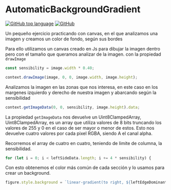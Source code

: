 
# AutomaticBackgroundGradient

[![GitHub top language](https://img.shields.io/github/languages/top/altaskur/AutomaticBackgroundGardient?style=for-the-badge)](/) [![GitHub](https://img.shields.io/github/license/altaskur/AutomaticBackgroundGardient?style=for-the-badge)](/)

Un pequeño ejercicio practicando con canvas, en el que analizamos una imagen y creamos un color de fondo, según sus bordes

Para ello utilizamos un canvas creado en Js para dibujar la imagen dentro pero con el tamaño que queramos analizar de la imagen.
con la propiedad `drawImage`

```js
const sensibility = image.width * 0.40;

context.drawImage(image, 0, 0, image.width, image.height);
```

Analizamos la imagen en las zonas que nos interesa, en este caso
en los margenes izquierdo y derecho de nuestra imagen y abarcando según la sensibilidad

```js
context.getImageData(0, 0, sensibility, image.height).data;
```

La propiedad `getImageData` nos devuelve un Uint8ClampedArray,
Uint8ClampedArray, es un array que utiliza valores de 8 bits truncando los valores de 255 y 0 en el caso de ser mayor o menor de estos. Esto nos devuelve cuatro valores por cada pixel RGBA, siendo A el canal alpha.

Recorremos el array de cuatro en cuatro, teniendo de limite de columna, la sensibilidad.

```js
for (let i = 0; i < leftSideData.length; i += 4 * sensibility) {
```

Con esto obtenemos el color más común de cada sección y lo usamos para crear un background.

```js
figure.style.background = `linear-gradient(to right, ${leftEdgeDominantColor}, ${rightEdgeDominantColor})`;
```
